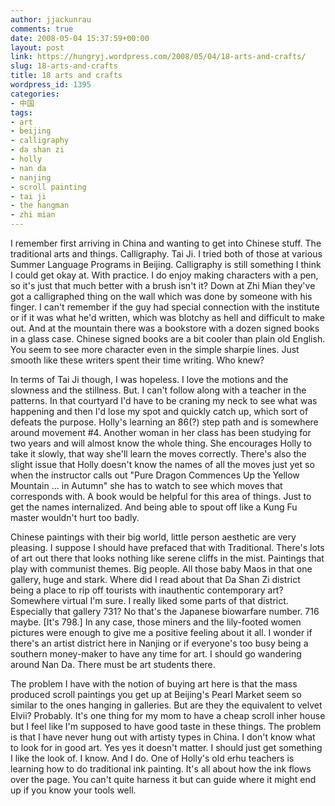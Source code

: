 ```yaml
---
author: jjackunrau
comments: true
date: 2008-05-04 15:37:59+00:00
layout: post
link: https://hungryj.wordpress.com/2008/05/04/18-arts-and-crafts/
slug: 18-arts-and-crafts
title: 18 arts and crafts
wordpress_id: 1395
categories:
- 中国
tags:
- art
- beijing
- calligraphy
- da shan zi
- holly
- nan da
- nanjing
- scroll painting
- tai ji
- the hangman
- zhi mian
---
```


I remember first arriving in China and wanting to get into Chinese stuff. The traditional arts and things. Calligraphy. Tai Ji. I tried both of those at various Summer Language Programs in Beijing. Calligraphy is still something I think I could get okay at. With practice. I do enjoy making characters with a pen, so it's just that much better with a brush isn't it? Down at Zhi Mian they've got a calligraphed thing on the wall which was done by someone with his finger. I can't remember if the guy had special connection with the institute or if it was what he'd written, which was blotchy as hell and difficult to make out. And at the mountain there was a bookstore with a dozen signed books in a glass case. Chinese signed books are a bit cooler than plain old English. You seem to see more character even in the simple sharpie lines. Just smooth like these writers spent their time writing. Who knew?

In terms of Tai Ji though, I was hopeless. I love the motions and the slowness and the stillness. But. I can't follow along with a teacher in the patterns. In that courtyard I'd have to be craning my neck to see what was happening and then I'd lose my spot and quickly catch up, which sort of defeats the purpose. Holly's learning an 86(?) step path and is somewhere around movement #4. Another woman in her class has been studying for two years and will almost know the whole thing. She encourages Holly to take it slowly, that way she'll learn the moves correctly. There's also the slight issue that Holly doesn't know the names of all the moves just yet so when the instructor calls out "Pure Dragon Commences Up the Yellow Mountain ... in Autumn" she has to watch to see which moves that corresponds with. A book would be helpful for this area of things. Just to get the names internalized. And being able to spout off like a Kung Fu master wouldn't hurt too badly.

Chinese paintings with their big world, little person aesthetic are very pleasing. I suppose I should have prefaced that with Traditional. There's lots of art out there that looks nothing like serene cliffs in the mist. Paintings that play with communist themes. Big people. All those baby Maos in that one gallery, huge and stark. Where did I read about that Da Shan Zi district being a place to rip off tourists with inauthentic contemporary art? Somewhere virtual I'm sure. I really liked some parts of that district. Especially that gallery 731? No that's the Japanese biowarfare number. 716 maybe. [It's 798.] In any case, those miners and the lily-footed women pictures were enough to give me a positive feeling about it all. I wonder if there's an artist district here in Nanjing or if everyone's too busy being a southern money-maker to have any time for art. I should go wandering around Nan Da. There must be art students there.

The problem I have with the notion of buying art here is that the mass produced scroll paintings you get up at Beijing's Pearl Market seem so similar to the ones hanging in galleries. But are they the equivalent to velvet Elvii? Probably. It's one thing for my mom to have a cheap scroll inher house but I feel like I'm supposed to have good taste in these things. The problem is that I have never hung out with artisty types in China. I don't know what to look for in good art. Yes yes it doesn't matter. I should just get something I like the look of. I know. And I do. One of Holly's old erhu teachers is learning how to do traditional ink painting. It's all about how the ink flows over the page. You can't quite harness it but can guide where it might end up if you know your tools well.
